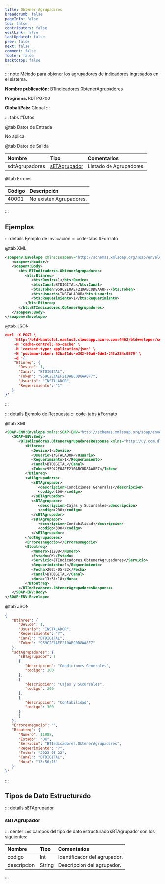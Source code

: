 ```yaml
---
title: Obtener Agrupadores
breadcrumb: false
pageInfo: false
toc: false
contributors: false
editLink: false
lastUpdated: false
prev: false
next: false
comment: false
footer: false
backtotop: false
---
```


<!-- ABRE DATOS DEL MÉTODO -->
::: note Método para obtener los agrupadores de indicadores ingresados en el sistema.

**Nombre publicación:** BTIndicadores.ObtenerAgrupadores

**Programa:** RBTPG700

**Global/País:** Global
:::
<!-- CIERRA DATOS DEL MÉTODO -->

<!-- ABRE TABLA DE DATOS -->
::: tabs #Datos 

@tab Datos de Entrada

No aplica.

@tab Datos de Salida

Nombre | Tipo | Comentarios
:--------- | :----------- | :-----------
sdtAgrupadores | [sBTAgrupador](#sbtagrupador) | Listado de Agrupadores.

@tab Errores

Código | Descripción
:--------- | :-----------
40001 | No existen Agrupadores.
::: 
<!-- CIERRA TABLA DE DATOS -->

## **Ejemplos**

<!-- ABRE EJEMPLO DE INVOCACIÓN -->
::: details Ejemplo de Invocación 
::: code-tabs #Formato

@tab XML
```xml
<soapenv:Envelope xmlns:soapenv="http://schemas.xmlsoap.org/soap/envelope/" xmlns:bts="http://uy.com.dlya.bantotal/BTSOA/">
   <soapenv:Header/>
   <soapenv:Body>
      <bts:BTIndicadores.ObtenerAgrupadores>
         <bts:Btinreq>
            <bts:Device>1</bts:Device>
            <bts:Canal>BTDIGITAL</bts:Canal>
            <bts:Token>959C2E0AEF210ABC0D8AA8F7</bts:Token>
            <bts:Usuario>INSTALADOR</bts:Usuario>
            <bts:Requerimiento>1</bts:Requerimiento>
         </bts:Btinreq>
      </bts:BTIndicadores.ObtenerAgrupadores>
   </soapenv:Body>
</soapenv:Envelope>
```

@tab JSON
```json
curl -X POST \
	'http://btd-bantotal.eastus2.cloudapp.azure.com:4462/btdeveloper/servlet/com.dlya.bantotal.odwsbt_BTIndicadores?ObtenerAgrupadores' \
	-H 'cache-control: no-cache' \
	-H 'content-type: application/json' \
	-H 'postman-token: 52baf1dc-e302-90a6-0de1-24fa234c0379' \
	-d '{
	"Btinreq": {
      "Device": 1,
      "Canal": "BTDIGITAL",
      "Token": "959C2E0AEF210ABC0D8AA8F7",
      "Usuario": "INSTALADOR",
      "Requerimiento": "1"
   }
}'
```
:::
<!-- CIERRA EJEMPLO DE INVOCACIÓN -->

<!-- ABRE EJEMPLO DE RESPUESTA -->
::: details Ejemplo de Respuesta 
::: code-tabs #Formato

@tab XML
```xml
<SOAP-ENV:Envelope xmlns:SOAP-ENV="http://schemas.xmlsoap.org/soap/envelope/" xmlns:xsd="http://www.w3.org/2001/XMLSchema" xmlns:SOAP-ENC="http://schemas.xmlsoap.org/soap/encoding/" xmlns:xsi="http://www.w3.org/2001/XMLSchema-instance">
   <SOAP-ENV:Body>
      <BTIndicadores.ObtenerAgrupadoresResponse xmlns="http://uy.com.dlya.bantotal/BTSOA/">
         <Btinreq>
            <Device>1</Device>
            <Usuario>INSTALADOR</Usuario>
            <Requerimiento>1</Requerimiento>
            <Canal>BTDIGITAL</Canal>
            <Token>959C2E0AEF210ABC0D8AA8F7</Token>
         </Btinreq>
         <sdtAgrupadores>
            <sBTAgrupador>
               <descripcion>Condiciones Generales</descripcion>
               <codigo>100</codigo>
            </sBTAgrupador>
            <sBTAgrupador>
               <descripcion>Cajas y Sucursales</descripcion>
               <codigo>200</codigo>
            </sBTAgrupador>
            <sBTAgrupador>
               <descripcion>Contabilidad</descripcion>
               <codigo>300</codigo>
            </sBTAgrupador>
         </sdtAgrupadores>
         <Erroresnegocio></Erroresnegocio>
         <Btoutreq>
            <Numero>11988</Numero>
            <Estado>OK</Estado>
            <Servicio>BTIndicadores.ObtenerAgrupadores</Servicio>
            <Requerimiento>?</Requerimiento>
            <Fecha>2023-05-22</Fecha>
            <Canal>BTDIGITAL</Canal>
            <Hora>13:56:18</Hora>
         </Btoutreq>
      </BTIndicadores.ObtenerAgrupadoresResponse>
   </SOAP-ENV:Body>
</SOAP-ENV:Envelope>
```

@tab JSON
```json
{
   "Btinreq": {
      "Device": 1,
      "Usuario": "INSTALADOR",
      "Requerimiento": "?",
      "Canal": "BTDIGITAL",
      "Token": "959C2E0AEF210ABC0D8AA8F7"
   },
   "sdtAgrupadores": {
      "sBTAgrupador": [
      {
         "descripcion": "Condiciones Generales",
         "codigo": 100
      },
      {
         "descripcion": "Cajas y Sucursales",
         "codigo": 200
      },
      {
         "descripcion": "Contabilidad",
         "codigo": 300
      }
      ]
   },
   "Erroresnegocio": "",
   "Btoutreq": {
      "Numero": 11988,
      "Estado": "OK",
      "Servicio": "BTIndicadores.ObtenerAgrupadores",
      "Requerimiento": "?",
      "Fecha": "2023-05-22",
      "Canal": "BTDIGITAL",
      "Hora": "13:56:18"
   }
}'
```
::: 
<!-- CIERRA EJEMPLO DE RESPUESTA -->

## **Tipos de Dato Estructurado**

<!-- ABRE SDT -->
::: details sBTAgrupador  

### sBTAgrupador

::: center
Los campos del tipo de dato estructurado sBTAgrupador son los siguientes:

Nombre | Tipo | Comentarios 
:--------- | :----------- | :----------- 
codigo | Int | Identificador del agrupador. 
descripcion | String | Descripción del agrupador. 
:::
<!-- CIERRA SDT -->